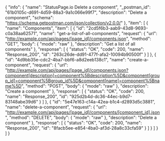 {
  "info": {
    "name": "StatusPage.io Delete a component",
    "_postman_id": "61b0105c-d691-4d59-88a3-9a1c066e99f7",
    "description": "Delete a component",
    "schema": "https://schema.getpostman.com/json/collection/v2.0.0/"
  },
  "item": [
    {
      "name": "Components",
      "item": [
        {
          "id": "2cd5f6b3-aab9-43d8-9693-c0a38aa62571",
          "name": "get-a-list-of-all-components",
          "request": {
            "url": "http://example.com/api/pages/[page_id]/components.json",
            "method": "GET",
            "body": {
              "mode": "raw"
            },
            "description": "Get a list of all components"
          },
          "response": [
            {
              "status": "OK",
              "code": 200,
              "name": "Response_200",
              "id": "263c26de-dd91-477f-afa2-10094b90500f"
            }
          ]
        },
        {
          "id": "4d9bb35e-cdc2-4ba7-bbf6-a8d2eeb138c1",
          "name": "create-a-component",
          "request": {
            "url": "http://example.com/api/pages/[page_id]/components.json?component[description]=component%5Bdescription%5D&component[group_id]=component%5Bgroup_id%5D&component[name]=component%5Bname%5D",
            "method": "POST",
            "body": {
              "mode": "raw"
            },
            "description": "Create a component"
          },
          "response": [
            {
              "status": "OK",
              "code": 200,
              "name": "Response_200",
              "id": "925d2b4d-dc36-44ec-b9d7-83148abe39d6"
            }
          ]
        },
        {
          "id": "5e47e163-c14a-42ea-b1c4-d2893d5c3881",
          "name": "delete-a-component",
          "request": {
            "url": "http://example.com/api/pages/[page_id]/components/[component_id].json",
            "method": "DELETE",
            "body": {
              "mode": "raw"
            },
            "description": "Delete a component"
          },
          "response": [
            {
              "status": "OK",
              "code": 200,
              "name": "Response_200",
              "id": "8facb5ee-e854-4ba0-af3d-28a8c33cfa59"
            }
          ]
        }
      ]
    }
  ]
}